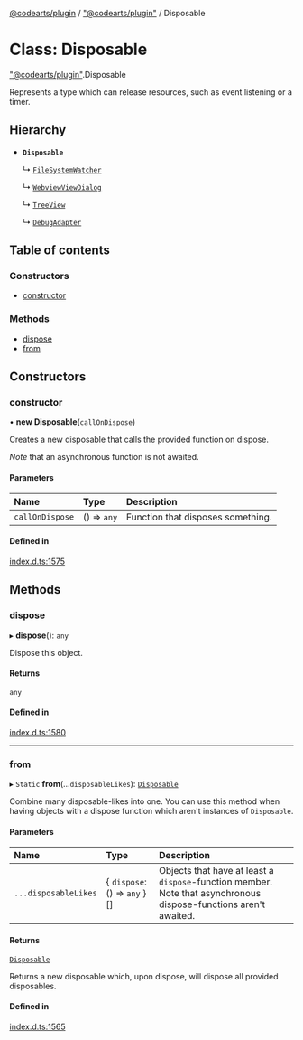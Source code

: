 [@codearts/plugin](../README.md) / ["@codearts/plugin"](../modules/_codearts_plugin_.md) / Disposable

# Class: Disposable

["@codearts/plugin"](../modules/_codearts_plugin_.md).Disposable

Represents a type which can release resources, such
as event listening or a timer.

## Hierarchy

- **`Disposable`**

  ↳ [`FileSystemWatcher`](../interfaces/codearts_plugin_.FileSystemWatcher.md)

  ↳ [`WebviewViewDialog`](../interfaces/codearts_plugin_.WebviewViewDialog.md)

  ↳ [`TreeView`](../interfaces/codearts_plugin_.TreeView.md)

  ↳ [`DebugAdapter`](../interfaces/codearts_plugin_.DebugAdapter.md)

## Table of contents

### Constructors

- [constructor](codearts_plugin_.Disposable.md#constructor)

### Methods

- [dispose](codearts_plugin_.Disposable.md#dispose)
- [from](codearts_plugin_.Disposable.md#from)

## Constructors

### constructor

• **new Disposable**(`callOnDispose`)

Creates a new disposable that calls the provided function
on dispose.

*Note* that an asynchronous function is not awaited.

#### Parameters

| Name | Type | Description |
| :------ | :------ | :------ |
| `callOnDispose` | () => `any` | Function that disposes something. |

#### Defined in

[index.d.ts:1575](https://github.com/shuyaqian/cloudide-plugin-api/blob/3fbdd11/index.d.ts#L1575)

## Methods

### dispose

▸ **dispose**(): `any`

Dispose this object.

#### Returns

`any`

#### Defined in

[index.d.ts:1580](https://github.com/shuyaqian/cloudide-plugin-api/blob/3fbdd11/index.d.ts#L1580)

___

### from

▸ `Static` **from**(...`disposableLikes`): [`Disposable`](codearts_plugin_.Disposable.md)

Combine many disposable-likes into one. You can use this method when having objects with
a dispose function which aren't instances of `Disposable`.

#### Parameters

| Name | Type | Description |
| :------ | :------ | :------ |
| `...disposableLikes` | { `dispose`: () => `any`  }[] | Objects that have at least a `dispose`-function member. Note that asynchronous dispose-functions aren't awaited. |

#### Returns

[`Disposable`](codearts_plugin_.Disposable.md)

Returns a new disposable which, upon dispose, will
dispose all provided disposables.

#### Defined in

[index.d.ts:1565](https://github.com/shuyaqian/cloudide-plugin-api/blob/3fbdd11/index.d.ts#L1565)
